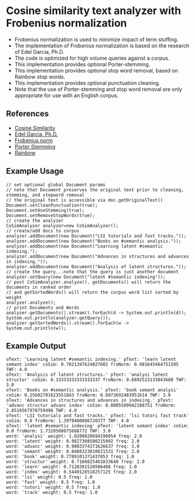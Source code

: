 # Cosine similarity text analyzer with Frobenius normalization

* Frobenius normalization is used to minimize impact of term stuffing.
* The implementation of Frobenius normalization is based on the research of Edel Garcia, Ph.D.
* The code is optimized for high volume queries against a corpus.
* This implementation provides optional Porter-stemming.
* This implementation provides optional stop word removal, based on Rainbow stop words.
* This implementation provides optional punctuation cleaning.
* Note that the use of Porter-stemming and stop word removal are only appropriate for use with an English corpus.

## References

* [Cosine Similarity](https://en.wikipedia.org/wiki/Cosine_similarity)
* [Edel Garcia, Ph.D.](http://minerazzi.com/)
* [Frobenius norm](https://mathworld.wolfram.com/FrobeniusNorm.html)
* [Porter Stemming](https://tartarus.org/martin/PorterStemmer/)
* [Rainbow](http://www.cs.cmu.edu/~mccallum/bow/rainbow/)

## Example Usage

```
// set optional global Document params
// note that Document preserves the original text prior to cleaning, stemming, and stopword removal
// the original text is accessible via doc.getOriginalText()
Document.setCleanPunctuation(true);
Document.setUseStemming(true);
Document.setRemoveStopWords(true);
// create the analyzer
CoSimAnalyzer analyzer=new CoSimAnalyzer();
// create/add docs to corpus
analyzer.addDocument(new Document("LSI tutorials and fast tracks."));
analyzer.addDocument(new Document("Books on #semantic analysis."));
analyzer.addDocument(new Document("Learning latent #semantic indexing.");
analyzer.addDocument(new Document("Advances in structures and advances in indexing."));
analyzer.addDocument(new Document("Analysis of latent structures."));
// create the query...note that the query is just another document 
analyzer.setQuery(new Document("latent #semantic indexing"));
// post CoSimAnalyzer.analyze(), getDocuments() will return the documents in ranked order
// and getSortedWords() will return the corpus word list sorted by weight
analyzer.analyze();
// print Documents and Words
analyzer.getDocuments().stream().forEach(d -> System.out.println(d));
System.out.println(analyzer.getQuery());
analyzer.getSortedWords().stream().forEach(w -> System.out.println(w));
```

## Example Output
```
oText: 'Learning latent #semantic indexing.' pText: 'learn latent semant index' coSim: 0.7021397624027602 froNorm: 0.981645464751505 TWF: 4.0
oText: 'Analysis of latent structures.' pText: 'analysi latent structur' coSim: 0.33333333333333337 froNorm: 0.6892523133843688 TWF: 3.0
oText: 'Books on #semantic analysis.' pText: 'book semant analysi' coSim: 0.25602701623551843 froNorm: 0.8973692483951614 TWF: 3.0
oText: 'Advances in structures and advances in indexing.' pText: 'advanc structur advanc index' coSim: 0.0805589942188751 froNorm: 2.8519567970759496 TWF: 4.0
oText: 'LSI tutorials and fast tracks.' pText: 'lsi tutori fast track' coSim: 0.0 froNorm: 1.3979400086720377 TWF: 4.0
oText: 'latent #semantic indexing' pText: 'latent semant index' coSim: 0.0 froNorm: 1.7320508075688772 TWF: 3.0
word: 'analysi' weight: 1.0208020694198054 freq: 2.0
word: 'latent' weight: 0.9827308500215992 freq: 2.0
word: 'advanc' weight: 0.9803374371626637 freq: 1.0
word: 'semant' weight: 0.8488323810621531 freq: 2.0
word: 'book' weight: 0.7789101371437053 freq: 1.0
word: 'structur' weight: 0.7168825401833648 freq: 2.0
word: 'learn' weight: 0.7120391520506408 freq: 1.0
word: 'index' weight: 0.5449128518257125 freq: 2.0
word: 'lsi' weight: 0.5 freq: 1.0
word: 'fast' weight: 0.5 freq: 1.0
word: 'tutori' weight: 0.5 freq: 1.0
word: 'track' weight: 0.5 freq: 1.0
```